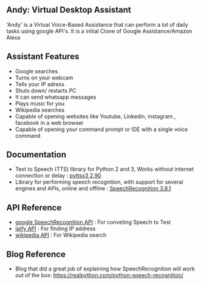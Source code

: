 ## Andy: Virtual Desktop Assistant
'Andy' is a Virtual Voice-Based Assistance that can perform a lot of daily tasks using google API's.
It is a initial Clone of Google Assistance/Amazon Alexa

## Assistant Features
 - Google searches
 - Turns on your webcam
 - Tells your IP adress
 - Shuts down/ restarts PC
 - It can send whatsapp messages
 - Plays music for you
 - Wikipedia searches
 - Capable of opening websites like Youtube, Linkedin, instagram , facebook in a web browser
 - Capable of opening your command prompt or IDE with a single voice command


## Documentation

- Text to Speech (TTS) library for Python 2 and 3, Works without internet connection or delay : [pyttsx3 2.90](https://pypi.org/project/pyttsx3/)
- Library for performing speech recognition, with support for several engines and APIs, online and offline : [SpeechRecognition 3.8.1](https://pypi.org/project/SpeechRecognition/)

## API Reference

- [google SpeechRecognition API](https://pypi.org/project/SpeechRecognition/) : For conveting Speech to Test
- [ipify API](https://www.ipify.org/) : For finding IP address
- [wikipedia API](https://pypi.org/project/wikipedia/) : For Wikipedia search

## Blog Reference

- Blog that did a great job of explaining how SpeechRecognition will work out of the box: https://realpython.com/python-speech-recognition/
